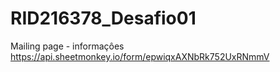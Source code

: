 # RID216378_Desafio01

Mailing page - informaçôes
https://api.sheetmonkey.io/form/epwiqxAXNbRk752UxRNmmV
